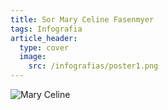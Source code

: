 ```yaml
---
title: Sor Mary Celine Fasenmyer
tags: Infografia
article_header:
  type: cover
  image:
    src: /infografias/poster1.png
---
```


![Mary Celine](https://github.com/A-C-C-Guadalupe-Ortiz-De-Landazuri/Blog/blob/master/infografias/poster1.png)

<!--more-->
